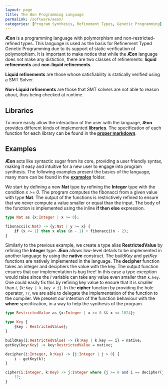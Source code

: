 ```yaml
---
layout: page
title: The Æon Programming Language
permalink: /software/aeon/
categories: [Program Synthesis, Refinement Types, Genetic Programming]
---
```



**Æon** is a programming language with polymorphism and non-restricted-refined types. This language is used as the basis for Refinement Typed Genetic Programming due to its support of static verification of polymorphism.
It is important to make notice that while the **Æon** language does not make any distiction, there are two classes of refinements: **liquid refinements** and **non-liquid refinements**.

**Liquid refinements** are those whose satisfiability is statically verified using a SMT Solver.

**Non-Liquid refinements** are those that SMT solvers are not able to reason about, thus being checked at runtime.
 
## Libraries

To more easily allow the interaction of the user with the language, **Æon** provides different kinds of implemented [**libraries**](https://github.com/alcides/aeon/aeon/libraries). The specification of each function for each library can be found in the [**proper markdown**](https://github.com/alcides/aeon/aeon/libraries/Documentation.md).


## Examples

**Æon** acts like syntactic sugar from its core, providing a user friendly syntax, making it easy and intuitive for a new user to engage into program synthesis. The following examples present the basics of the language, many more can be found in the [**examples**](https://github.com/alcides/aeon/examples/aeon3/) folder.

We start by defining a new **Nat** type by refining the **Integer** type with the condition *x >= 0*. The program computes the fibonacci from a given value with type **Nat**.  The output of the functions is restrictively refined to ensure that we never compute a value smaller or equal than the input. The body of the function is implemented using the inline **if then else** expression.

```haskell
type Nat as {x:Integer | x >= 0};

fibonacci(x:Nat) -> {y:Nat | y >= x} {
    if (x <= 1) then x else (n - 1) + fibonacci(n - 2);
}
```

Similarly to the previous example, we create a type alias **RestrictedValue** by refining the **Integer** type. **Æon** allows low-level details to be implemented in another language by using the **native** construct. The *buildKey* and *getKey* functions are natively implemented in the language.
The **decipher** function takes an integer and deciphers the value with the key. The output function ensures that our implementation is bug free! In this case a type exception would raise since the *i* variable can take any value even smaller than ```k.key```. One could easily fix this by refining key value to ensure that it is smaller than *i*, ```{k:Key | k.key < i}```. 
In the **cipher** function by providing the hole operator, ```??```, we are able to delegate the implementation of the function to the compiler. We present our intention of the function behaviour with the **where** specification, in a way to help the synthesis of the program.

```haskell
type RestrictedValue as {x:Integer | x >= 0 && x <= 1024};

type Key {
    {key : RestrictedValue};
}

buildKey(i:RestrictedValue) -> {k:Key | k.key == i} = native;
getKey(key:Key) -> key:RestrictedValue = native;

decipher(i:Integer, k:Key) -> {j:Integer | j > 0} {
    i - getKey(k); 
}

cipher(i:Integer, k:Key) -> j:Integer where {j >= 0 and i == decipher(j, getKey(k))} {
    ??;
}
```
